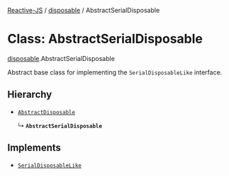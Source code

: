 [Reactive-JS](../README.md) / [disposable](../modules/disposable.md) / AbstractSerialDisposable

# Class: AbstractSerialDisposable

[disposable](../modules/disposable.md).AbstractSerialDisposable

Abstract base class for implementing the `SerialDisposableLike` interface.

## Hierarchy

- [`AbstractDisposable`](disposable.AbstractDisposable.md)

  ↳ **`AbstractSerialDisposable`**

## Implements

- [`SerialDisposableLike`](../interfaces/disposable.SerialDisposableLike.md)
